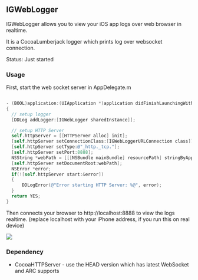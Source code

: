 ## IGWebLogger

IGWebLogger allows you to view your iOS app logs over web browser in realtime.

It is a CocoaLumberjack logger which prints log over websocket connection.

Status: Just started

### Usage

First, start the web socket server in AppDelegate.m

```objective-c

- (BOOL)application:(UIApplication *)application didFinishLaunchingWithOptions:(NSDictionary *)launchOptions
{
  // setup logger
  [DDLog addLogger:[IGWebLogger sharedInstance]];

  // setup HTTP Server
  self.httpServer = [[HTTPServer alloc] init];
  [self.httpServer setConnectionClass:[IGWebLoggerURLConnection class]];
  [self.httpServer setType:@"_http._tcp."];
  [self.httpServer setPort:8888];
  NSString *webPath = [[[NSBundle mainBundle] resourcePath] stringByAppendingPathComponent:@"Web"];
  [self.httpServer setDocumentRoot:webPath];
  NSError *error;
  if(![self.httpServer start:&error])
  {
      DDLogError(@"Error starting HTTP Server: %@", error);
  }
  return YES;
}
```

Then connects your browser to http://localhost:8888 to view the logs realtime. (replace localhost with your iPhone address, if you run this on real device)

![](https://raw.github.com/siuying/IGWebLogger/master/screen.png)

### Dependency

-  CocoaHTTPServer - use the HEAD version which has latest WebSocket and ARC supports
